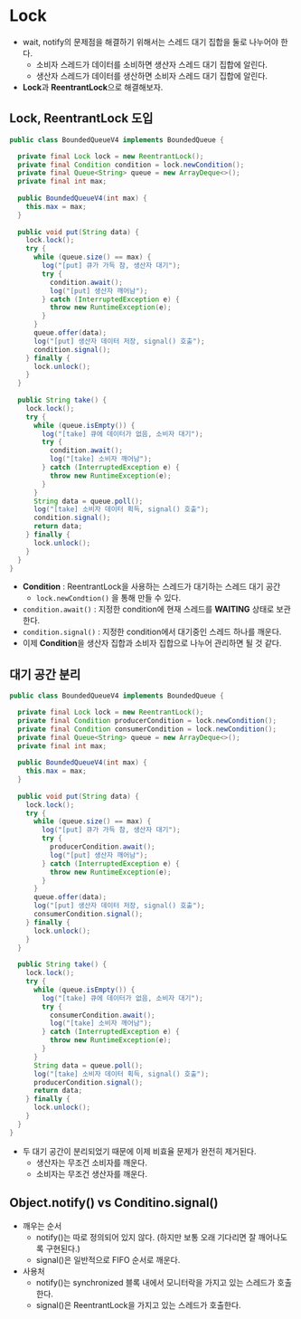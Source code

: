 # Lock

- wait, notify의 문제점을 해결하기 위해서는 스레드 대기 집합을 둘로 나누어야 한다.
  - 소비자 스레드가 데이터를 소비하면 생산자 스레드 대기 집합에 알린다.
  - 생산자 스레드가 데이터를 생산하면 소비자 스레드 대기 집합에 알린다.
- **Lock**과 **ReentrantLock**으로 해결해보자.

## Lock, ReentrantLock 도입

```java
public class BoundedQueueV4 implements BoundedQueue {

  private final Lock lock = new ReentrantLock();
  private final Condition condition = lock.newCondition();
  private final Queue<String> queue = new ArrayDeque<>();
  private final int max;
  
  public BoundedQueueV4(int max) {
    this.max = max;
  }
  
  public void put(String data) {
    lock.lock();
    try {
      while (queue.size() == max) {
        log("[put] 큐가 가득 참, 생산자 대기");
        try {
          condition.await();
          log("[put] 생산자 깨어남");
        } catch (InterruptedException e) {
          throw new RuntimeException(e);
        }
      }
      queue.offer(data);
      log("[put] 생산자 데이터 저장, signal() 호출");
      condition.signal();
    } finally {
      lock.unlock();
    }
  }
 
  public String take() {
    lock.lock();
    try {
      while (queue.isEmpty()) {
        log("[take] 큐에 데이터가 없음, 소비자 대기");
        try {
          condition.await();
          log("[take] 소비자 깨어남");
        } catch (InterruptedException e) {
          throw new RuntimeException(e);
        }
      }
      String data = queue.poll();
      log("[take] 소비자 데이터 획득, signal() 호출");
      condition.signal();
      return data;
    } finally {
      lock.unlock();
    }
  }
}
```

- **Condition** : ReentrantLock을 사용하는 스레드가 대기하는 스레드 대기 공간
  - `lock.newCondtion()` 을 통해 만들 수 있다.
- `condition.await()` : 지정한 condition에 현재 스레드를 **WAITING** 상태로 보관한다.
- `condition.signal()` : 지정한 condition에서 대기중인 스레드 하나를 깨운다.
- 이제 **Condition**을 생산자 집합과 소비자 집합으로 나누어 관리하면 될 것 같다.

## 대기 공간 분리

```java
public class BoundedQueueV4 implements BoundedQueue {

  private final Lock lock = new ReentrantLock();
  private final Condition producerCondition = lock.newCondition();
  private final Condition consumerCondition = lock.newCondition();
  private final Queue<String> queue = new ArrayDeque<>();
  private final int max;
  
  public BoundedQueueV4(int max) {
    this.max = max;
  }
  
  public void put(String data) {
    lock.lock();
    try {
      while (queue.size() == max) {
        log("[put] 큐가 가득 참, 생산자 대기");
        try {
          producerCondition.await();
          log("[put] 생산자 깨어남");
        } catch (InterruptedException e) {
          throw new RuntimeException(e);
        }
      }
      queue.offer(data);
      log("[put] 생산자 데이터 저장, signal() 호출");
      consumerCondition.signal();
    } finally {
      lock.unlock();
    }
  }
 
  public String take() {
    lock.lock();
    try {
      while (queue.isEmpty()) {
        log("[take] 큐에 데이터가 없음, 소비자 대기");
        try {
          consumerCondition.await();
          log("[take] 소비자 깨어남");
        } catch (InterruptedException e) {
          throw new RuntimeException(e);
        }
      }
      String data = queue.poll();
      log("[take] 소비자 데이터 획득, signal() 호출");
      producerCondition.signal();
      return data;
    } finally {
      lock.unlock();
    }
  }
}
```

- 두 대기 공간이 분리되었기 때문에 이제 비효율 문제가 완전히 제거된다.
  - 생산자는 무조건 소비자를 깨운다.
  - 소비자는 무조건 생산자를 깨운다.

## Object.notify() vs Conditino.signal()

- 깨우는 순서
  - notify()는 따로 정의되어 있지 않다. (하지만 보통 오래 기다리면 잘 깨어나도록 구현된다.)
  - signal()은 일반적으로 FIFO 순서로 깨운다.
- 사용처
  - notify()는 synchronized 블록 내에서 모니터락을 가지고 있는 스레드가 호출한다.
  - signal()은 ReentrantLock을 가지고 있는 스레드가 호출한다.
